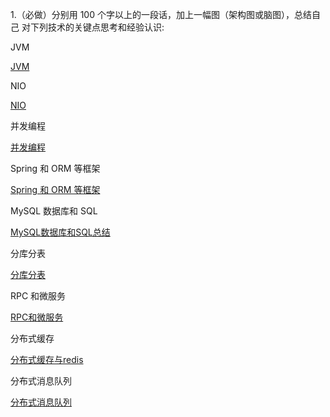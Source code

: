 1.（必做）分别用 100 个字以上的一段话，加上一幅图（架构图或脑图），总结自己
对下列技术的关键点思考和经验认识:

JVM

[JVM](./JVM.md)

NIO

[NIO](./NIO.md)

并发编程

[并发编程](./并发编程.md)


Spring 和 ORM 等框架

[Spring 和 ORM 等框架](./Spring%20和%20ORM%20等框架.md)


MySQL 数据库和 SQL

[MySQL数据库和SQL总结](./Mysql数据库及SQL总结.md)

分库分表

[分库分表](./分库分表.md)

RPC 和微服务

[RPC和微服务](./RPC和微服务.md)

分布式缓存

[分布式缓存与redis](./分布式缓存与Redis.md)


分布式消息队列

[分布式消息队列](./分布式消息队列.md)